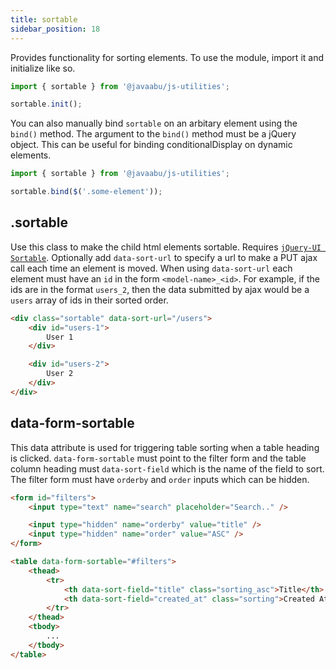 ```yaml
---
title: sortable
sidebar_position: 18
---
```


Provides functionality for sorting elements. To use the module, import it and initialize like so.

```javascript
import { sortable } from '@javaabu/js-utilities';

sortable.init();
```

You can also manually bind `sortable` on an arbitary element using the `bind()` method. The argument to the `bind()` method must be a jQuery object. This can be useful for binding conditionalDisplay on dynamic elements.

```javascript
import { sortable } from '@javaabu/js-utilities';

sortable.bind($('.some-element'));
```

## .sortable

Use this class to make the child html elements sortable. Requires [`jQuery-UI Sortable`](https://jqueryui.com/sortable/).
Optionally add `data-sort-url` to specify a url to make a PUT ajax call each time an element is moved. When using `data-sort-url` each element must have an `id` in the form `<model-name>_<id>`. For example, if the ids are in the format `users_2`, then the data submitted by ajax would be a `users` array of ids in their sorted order.

```html
<div class="sortable" data-sort-url="/users">
    <div id="users-1">
        User 1
    </div>

    <div id="users-2">
        User 2
    </div>
</div>
```

## data-form-sortable

This data attribute is used for triggering table sorting when a table heading is clicked. `data-form-sortable` must point to the filter form and the table column heading must `data-sort-field` which is the name of the field to sort. The filter form must have `orderby` and `order` inputs which can be hidden.

```html
<form id="filters">
    <input type="text" name="search" placeholder="Search.." />

    <input type="hidden" name="orderby" value="title" />
    <input type="hidden" name="order" value="ASC" />
</form>

<table data-form-sortable="#filters">
    <thead>
        <tr>
            <th data-sort-field="title" class="sorting_asc">Title</th>
            <th data-sort-field="created_at" class="sorting">Created At</th>
        </tr>
    </thead>
    <tbody>
        ...
    </tbody>
</table>
```
